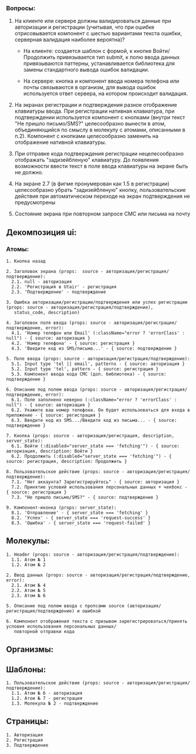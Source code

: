 ### Вопросы:
 
1. На клиенте или сервере должны валидироваться данные при авторизации и регистрации (учитывая, 
   что при ошибке отрисовывается компонент с шестью вариантами текста ошибки, серверная 
   валидация наиболее вероятна)?

   * На клиенте: создается шаблон с формой, к кнопке Войти/Продолжить привязывается тип submit,
     к полю ввода данных привязываются паттерны, устанавливается библиотека для замены
     стандартного вывода ошибок валидации.
     
   * На сервере: кнопка и компонент ввода номера телефона или почты связываются в организм,
     для вывода ошибок используется ответ сервера, на котором происходит валидация.
     
2. На экранах регистрации и подтверждения разное отображение клавиатуры ввода. При регистрации
    нативная клавиатура, при подтверждении используется компонент с кнопками (внутри текст 
    "Не пришло письмо/SMS?" целесообразно вынести в атом, объединяющийся по смыслу в молекулу
    с атомами, описанными в п.2). Компонент с кнопками целесообразно заменить на отображение
    нативной клавиатуры.
    
3. При отправке кода подтверждения регистрации нецелесообразно отображать "задизейбленую"
    клавиатуру. До появления возможности ввести текст в поле ввода клавиатуры на экране
    быть не должно.
    
4. На экране 2.7 (в фигме пронумерован как 1.5 в регистрации) целесообразно убрать "задизейбленую"
    кнопку, пользовательские действия при автоматическом переходе на экран подтверждения не 
    предусмотрены
5. Состояние экрана при повторном запросе СМС или письма на почту
 
 

## Декомпозиция ui:

### Атомы:

    1. Кнопка назад
    
    2. Заголовок экрана (props:  source - авторизация/регистрация/подтверждение):
      2.1. null - авторизация
      2.2. 'Регистрация в Utair' - регистрация
      2.3. 'Подтверждение' - подтверждение
      
    3. Ошибка авторизации/регистрации/подтверждения или успех регистрации (props: source - авторизация/регистрация/подтверждение),
       status_code, description)
       
    4. Заголовок поля ввода (props: source - авторизация/регистрация/подтверждение, error):
      4.1. 'Номер телефон или Email' (:className="error ? 'errorClass' : null") - { source: авторизация }
      4.2. 'Номер телефона' - { source: регистрация } 
      4.3. 'Введите код из SMS/письма...' - { source: подтверждение } 
      
    5. Поле ввода (props: source - авторизация/регистрация/подтверждение):
      5.1. Input type 'tel || email', patterns - { source: авторизация }
      5.2. Input type 'tel', pattern - { source: регистрация } 
      5.3. Компонент ввода кода СМС (доп. библиотека) - { source: подтверждение } 
      
    6. Описание под полем ввода (props: source - авторизация/регистрация/подтверждение, error):
      6.1. Поле заполнено неверно (:className="error ? 'errorClass' : null") - { source: авторизация }
      6.2. Укажите ваш номер телефона. Он будет использоваться для входа в приложение - { source: регистрация } 
      6.3. Введите код из SMS.../Введите код из письма... - { source: подтверждение } 
      
    7. Кнопка (props: source - авторизация/регистрация, description, server_state):
      6.1. Войти (:disabled="server_state === 'fetching'") - { source: авторизация, description: Войти }
      6.2. Продолжить (:disabled="server_state === 'fetching'") - { source: регистрация, description: Продолжить } 
      
    8. Пользовательское действие (props: source - авторизация/регистрация/подтверждение):
      7.1. "Нет аккаунта? Зарегистрируйтесь" - { source: авторизация }
      7.2. Принятие условий использования персональных данных + чекбокс - { source: регистрация } 
      7.3. "Не пришло письмо/SMS?" - { source: подтверждение } 
       
    9. Компонент-иконка (props: server_state):
      8.1. 'Отправление' - { server_state === 'fetching' }
      8.2. 'Успех' - { server_state === 'request-success' }
      8.3. 'Ошибка' - { server_state === 'request-failed' }
      
## Молекулы:

    1. Header (props: source - авторизация/регистрация/подтверждение):
      1.1. Атом № 1
      1.2. Атом № 2
      
    2. Ввод данных (props: source - авторизация/регистрация/подтверждение, error):
      2.1. Атом № 4
      2.2. Атом № 5
      2.3. Атом № 6
      
    5. Описание под полем ввода с пропсами source (авторизация/регистрация/подтверждение) и ошибкой
    
    6. Компонент отображения текста с призывом зарегистрироваться/принять условия использования персональных данных/
       повторной отправки кода
             
    
## Организмы:

 
## Шаблоны:

   
    1. Пользовательское действие (props: source - авторизация/регистрация/подтверждение):
      1.1. Атом № 6 - авторизация
      1.2. Атои № 7 - регистрация
      1.3. Молекула № 2 - подтверждение

## Страницы:

    1. Авторизация
    2. Регистрация
    3. Подтверждение
